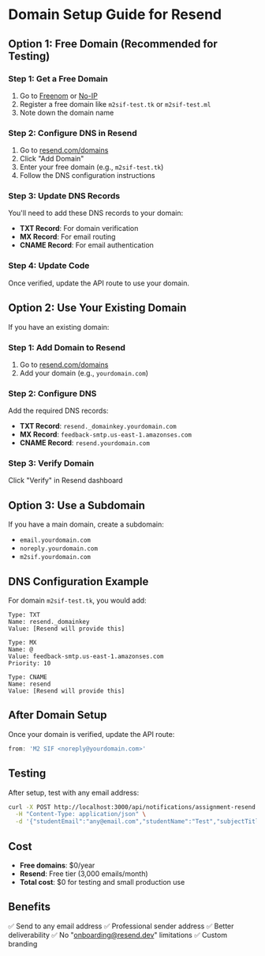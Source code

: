 # Domain Setup Guide for Resend

## Option 1: Free Domain (Recommended for Testing)

### Step 1: Get a Free Domain
1. Go to [Freenom](https://freenom.com) or [No-IP](https://noip.com)
2. Register a free domain like `m2sif-test.tk` or `m2sif-test.ml`
3. Note down the domain name

### Step 2: Configure DNS in Resend
1. Go to [resend.com/domains](https://resend.com/domains)
2. Click "Add Domain"
3. Enter your free domain (e.g., `m2sif-test.tk`)
4. Follow the DNS configuration instructions

### Step 3: Update DNS Records
You'll need to add these DNS records to your domain:
- **TXT Record**: For domain verification
- **MX Record**: For email routing
- **CNAME Record**: For email authentication

### Step 4: Update Code
Once verified, update the API route to use your domain.

## Option 2: Use Your Existing Domain

If you have an existing domain:

### Step 1: Add Domain to Resend
1. Go to [resend.com/domains](https://resend.com/domains)
2. Add your domain (e.g., `yourdomain.com`)

### Step 2: Configure DNS
Add the required DNS records:
- **TXT Record**: `resend._domainkey.yourdomain.com`
- **MX Record**: `feedback-smtp.us-east-1.amazonses.com`
- **CNAME Record**: `resend.yourdomain.com`

### Step 3: Verify Domain
Click "Verify" in Resend dashboard

## Option 3: Use a Subdomain

If you have a main domain, create a subdomain:
- `email.yourdomain.com`
- `noreply.yourdomain.com`
- `m2sif.yourdomain.com`

## DNS Configuration Example

For domain `m2sif-test.tk`, you would add:

```
Type: TXT
Name: resend._domainkey
Value: [Resend will provide this]

Type: MX
Name: @
Value: feedback-smtp.us-east-1.amazonses.com
Priority: 10

Type: CNAME
Name: resend
Value: [Resend will provide this]
```

## After Domain Setup

Once your domain is verified, update the API route:

```typescript
from: 'M2 SIF <noreply@yourdomain.com>'
```

## Testing

After setup, test with any email address:
```bash
curl -X POST http://localhost:3000/api/notifications/assignment-resend \
  -H "Content-Type: application/json" \
  -d '{"studentEmail":"any@email.com","studentName":"Test","subjectTitle":"Test","supervisorName":"Test"}'
```

## Cost

- **Free domains**: $0/year
- **Resend**: Free tier (3,000 emails/month)
- **Total cost**: $0 for testing and small production use

## Benefits

✅ Send to any email address
✅ Professional sender address
✅ Better deliverability
✅ No "onboarding@resend.dev" limitations
✅ Custom branding
